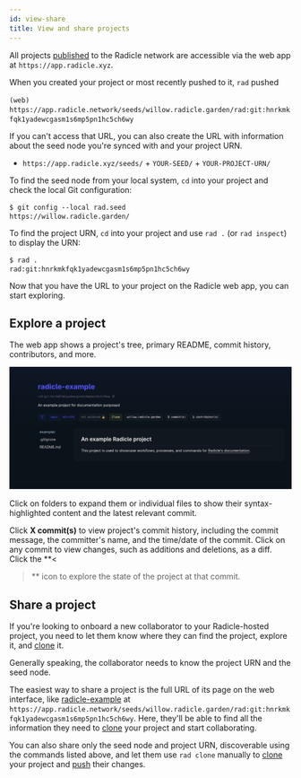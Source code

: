 ```yaml
---
id: view-share
title: View and share projects
---
```


All projects [published](create.md) to the Radicle network are accessible via the web app at `https://app.radicle.xyz`.

When you created your project or most recently pushed to it, `rad` pushed 

`(web) https://app.radicle.network/seeds/willow.radicle.garden/rad:git:hnrkmkfqk1yadewcgasm1s6mp5pn1hc5ch6wy`

If you can't access that URL, you can also create the URL with information about the seed node you're synced with and your project URN.

- `https://app.radicle.xyz/seeds/` + `YOUR-SEED/` + `YOUR-PROJECT-URN/`

To find the seed node from your local system, `cd` into your project and check the local Git configuration:

```
$ git config --local rad.seed
https://willow.radicle.garden/
```

To find the project URN, `cd` into your project and use `rad .` (or `rad inspect`) to display the URN:

```
$ rad .
rad:git:hnrkmkfqk1yadewcgasm1s6mp5pn1hc5ch6wy
```

Now that you have the URL to your project on the Radicle web app, you can start exploring.

## Explore a project

The web app shows a project's tree, primary README, commit history, contributors, and more.

![Viewing a specific project with the web interface](/img/web-interface_project.png)

Click on folders to expand them or individual files to show their syntax-highlighted content and the latest relevant
commit.

Click **X commit(s)** to view project's commit history, including the commit message, the committer's name, and the
time/date of the commit. Click on any commit to view changes, such as additions and deletions, as a diff. Click the **<
>** icon to explore the state of the project at that commit.

## Share a project

If you're looking to onboard a new collaborator to your Radicle-hosted project, you need to let them know where they can
find the project, explore it, and [clone](clone.md) it.

Generally speaking, the collaborator needs to know the project URN and the seed node.

The easiest way to share a project is the full URL of its page on the web interface, like
[radicle-example](https://app.radicle.network/seeds/willow.radicle.garden/rad:git:hnrkmkfqk1yadewcgasm1s6mp5pn1hc5ch6wy)
at `https://app.radicle.network/seeds/willow.radicle.garden/rad:git:hnrkmkfqk1yadewcgasm1s6mp5pn1hc5ch6wy`. Here,
they'll be able to find all the information they need to [clone](clone.md) your project and start collaborating.

You can also share only the seed node and project URN, discoverable using the commands listed above, and let them use
`rad clone` manually to [clone](clone.md) your project and [push](push.md) their changes.
